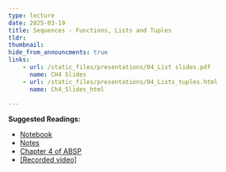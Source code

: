 ```yaml
---
type: lecture
date: 2025-03-19
title: Sequences - Functions, Lists and Tuples
tldr: 
thumbnail: 
hide_from_announcments: true
links: 
    - url: /static_files/presentations/04_List slides.pdf
      name: CH4 Slides 
    - url: /static_files/presentations/04_Lists_tuples.html
      name: Ch4_Slides_html
      
---
```

**Suggested Readings:**
- [Notebook](https://github.com/phonchi/nsysu-math106A/blob/master/static_files/presentations/04_Lists_tuples.ipynb)
- [Notes](https://hackmd.io/@phonchi/programming-ch4)
- [Chapter 4 of ABSP](https://automatetheboringstuff.com/2e/chapter4/)
- [[Recorded video]](https://www.youtube.com/playlist?list=PLHNZtBNWQ-84HgoRozmBZGz__rSH7v3W9)
